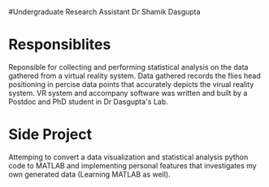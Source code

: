 #Undergraduate Research Assistant Dr Shamik Dasgupta

# Responsiblites
Reponsible for collecting and performing statistical analysis on the data gathered from a virtual reality system. Data gathered records the flies head positioning in percise data points that accurately depicts the virual reality system. VR system and accompany software was written and built by a Postdoc and PhD student in Dr Dasgupta's Lab. 

# Side Project
Attemping to convert a data visualization and statistical analysis python code to MATLAB and implementing personal features that investigates my own generated data (Learning MATLAB as well). 
